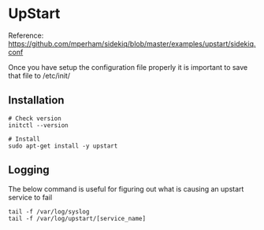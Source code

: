 # UpStart

Reference: https://github.com/mperham/sidekiq/blob/master/examples/upstart/sidekiq.conf

Once you have setup the configuration file properly it is important to save that file to /etc/init/

## Installation
```
# Check version
initctl --version

# Install
sudo apt-get install -y upstart
```

## Logging
The below command is useful for figuring out what is causing an upstart service to fail
```
tail -f /var/log/syslog
tail -f /var/log/upstart/[service_name]
```